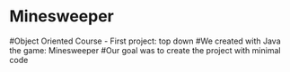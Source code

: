 # Minesweeper
 #Object Oriented Course - First project: top down 
 #We created with Java the game: Minesweeper
 #Our goal was to create the project with minimal code
